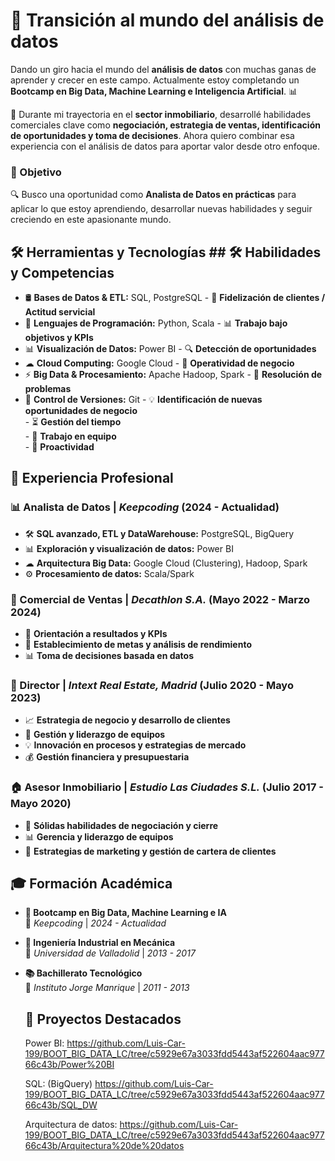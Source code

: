 # 🚀 Transición al mundo del análisis de datos  

Dando un giro hacia el mundo del **análisis de datos** con muchas ganas de aprender y crecer en este campo. Actualmente estoy completando un **Bootcamp en Big Data, Machine Learning e Inteligencia Artificial**. 📊  

💼 Durante mi trayectoria en el **sector inmobiliario**, desarrollé habilidades comerciales clave como **negociación, estrategia de ventas, identificación de oportunidades y toma de decisiones**. Ahora quiero combinar esa experiencia con el análisis de datos para aportar valor desde otro enfoque.  

### 🎯 Objetivo  
🔍 Busco una oportunidad como **Analista de Datos en prácticas** para aplicar lo que estoy aprendiendo, desarrollar nuevas habilidades y seguir creciendo en este apasionante mundo.  




## 🛠️ Herramientas y Tecnologías                            ## 🛠️ Habilidades y Competencias 

- 🛢 **Bases de Datos & ETL:** SQL, PostgreSQL               - 🎯 **Fidelización de clientes / Actitud servicial**
- 🐍 **Lenguajes de Programación:** Python, Scala           - 📊 **Trabajo bajo objetivos y KPIs**  
- 📊 **Visualización de Datos:** Power BI                   - 🔍 **Detección de oportunidades**  
- ☁ **Cloud Computing:** Google Cloud                       - 🏢 **Operatividad de negocio**  
- ⚡ **Big Data & Procesamiento:** Apache Hadoop, Spark      - 🧩 **Resolución de problemas**  
- 🔗 **Control de Versiones:** Git                          - 💡 **Identificación de nuevas oportunidades de negocio**  
                                                            - ⏳ **Gestión del tiempo**  
                                                            - 🤝 **Trabajo en equipo**  
                                                            - 🚀 **Proactividad**                 


## 💼 Experiencia Profesional  

### 📊 Analista de Datos | *Keepcoding* (2024 - Actualidad)  
- 🛠 **SQL avanzado, ETL y DataWarehouse:** PostgreSQL, BigQuery  
- 📊 **Exploración y visualización de datos:** Power BI  
- ☁ **Arquitectura Big Data:** Google Cloud (Clustering), Hadoop, Spark  
- ⚙ **Procesamiento de datos:** Scala/Spark  

### 🏢 Comercial de Ventas | *Decathlon S.A.* (Mayo 2022 - Marzo 2024)  
- 🎯 **Orientación a resultados y KPIs**  
- 🎯 **Establecimiento de metas y análisis de rendimiento**  
- 📊 **Toma de decisiones basada en datos**  

### 🏢 Director | *Intext Real Estate, Madrid* (Julio 2020 - Mayo 2023)  
- 📈 **Estrategia de negocio y desarrollo de clientes**  
- 👥 **Gestión y liderazgo de equipos**  
- 💡 **Innovación en procesos y estrategias de mercado**  
- 💰 **Gestión financiera y presupuestaria**  

### 🏠 Asesor Inmobiliario | *Estudio Las Ciudades S.L.* (Julio 2017 - Mayo 2020)  
- 🤝 **Sólidas habilidades de negociación y cierre**  
- 📊 **Gerencia y liderazgo de equipos**  
- 🚀 **Estrategias de marketing y gestión de cartera de clientes**  


## 🎓 Formación Académica  

- **🚀 Bootcamp en Big Data, Machine Learning e IA**  
  📍 *Keepcoding* | *2024 - Actualidad*  

- **🔧 Ingeniería Industrial en Mecánica**  
  📍 *Universidad de Valladolid* | *2013 - 2017*  

- **📚 Bachillerato Tecnológico**  
  📍 *Instituto Jorge Manrique* | *2011 - 2013*  

  ## 📌 Proyectos Destacados

  Power BI: https://github.com/Luis-Car-199/BOOT_BIG_DATA_LC/tree/c5929e67a3033fdd5443af522604aac97766c43b/Power%20BI

  SQL: (BigQuery) https://github.com/Luis-Car-199/BOOT_BIG_DATA_LC/tree/c5929e67a3033fdd5443af522604aac97766c43b/SQL_DW

  Arquitectura de datos: https://github.com/Luis-Car-199/BOOT_BIG_DATA_LC/tree/c5929e67a3033fdd5443af522604aac97766c43b/Arquitectura%20de%20datos
